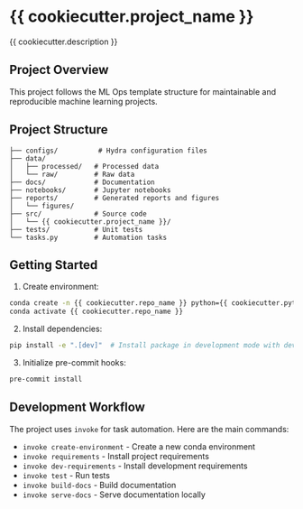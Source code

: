 # {{ cookiecutter.project_name }}

{{ cookiecutter.description }}

## Project Overview

This project follows the ML Ops template structure for maintainable and reproducible machine learning projects.

## Project Structure

```
├── configs/          # Hydra configuration files
├── data/            
│   ├── processed/   # Processed data
│   └── raw/         # Raw data
├── docs/            # Documentation
├── notebooks/       # Jupyter notebooks
├── reports/         # Generated reports and figures
│   └── figures/     
├── src/             # Source code
│   └── {{ cookiecutter.project_name }}/
├── tests/           # Unit tests
└── tasks.py         # Automation tasks
```

## Getting Started

1. Create environment:
```bash
conda create -n {{ cookiecutter.repo_name }} python={{ cookiecutter.python_version }}
conda activate {{ cookiecutter.repo_name }}
```

2. Install dependencies:
```bash
pip install -e ".[dev]"  # Install package in development mode with dev dependencies
```

3. Initialize pre-commit hooks:
```bash
pre-commit install
```

## Development Workflow

The project uses `invoke` for task automation. Here are the main commands:

- `invoke create-environment` - Create a new conda environment
- `invoke requirements` - Install project requirements
- `invoke dev-requirements` - Install development requirements
- `invoke test` - Run tests
- `invoke build-docs` - Build documentation
- `invoke serve-docs` - Serve documentation locally